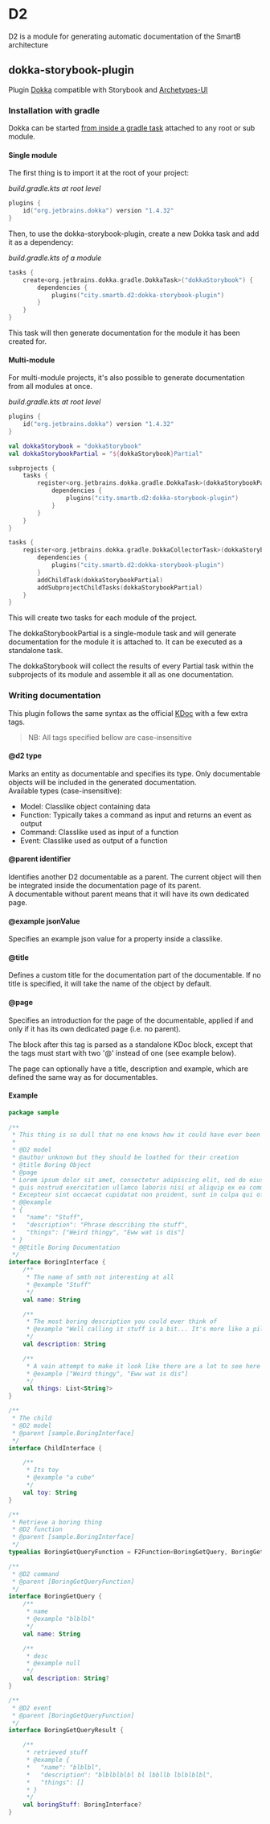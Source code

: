 # D2

D2 is a module for generating automatic documentation of the SmartB architecture

## dokka-storybook-plugin

Plugin [Dokka](https://github.com/Kotlin/dokka) compatible with Storybook and [Archetypes-UI](https://gitlab.smartb.city/app/archetypes-ui)

### Installation with gradle

Dokka can be started [from inside a gradle task](https://kotlin.github.io/dokka/1.4.32/user_guide/gradle/usage/) attached to any root or sub module. 

#### Single module

The first thing is to import it at the root of your project:

*build.gradle.kts at root level*
```kotlin
plugins {
    id("org.jetbrains.dokka") version "1.4.32"
}
```

Then, to use the dokka-storybook-plugin, create a new Dokka task and add it as a dependency:

*build.gradle.kts of a module*
```kotlin
tasks {
    create<org.jetbrains.dokka.gradle.DokkaTask>("dokkaStorybook") {
        dependencies {
            plugins("city.smartb.d2:dokka-storybook-plugin")
        }
    }
}
```
This task will then generate documentation for the module it has been created for.

#### Multi-module

For multi-module projects, it's also possible to generate documentation from all modules at once.

*build.gradle.kts at root level*
```kotlin
plugins {
    id("org.jetbrains.dokka") version "1.4.32"
}

val dokkaStorybook = "dokkaStorybook"
val dokkaStorybookPartial = "${dokkaStorybook}Partial"

subprojects {
    tasks {
        register<org.jetbrains.dokka.gradle.DokkaTask>(dokkaStorybookPartial) {
            dependencies {
                plugins("city.smartb.d2:dokka-storybook-plugin")
            }
        }
    }
}

tasks {
    register<org.jetbrains.dokka.gradle.DokkaCollectorTask>(dokkaStorybook) {
        dependencies {
            plugins("city.smartb.d2:dokka-storybook-plugin")
        }
        addChildTask(dokkaStorybookPartial)
        addSubprojectChildTasks(dokkaStorybookPartial)
    }
}
```

This will create two tasks for each module of the project. 

The dokkaStorybookPartial is a single-module task and will generate documentation for the module it is attached to. It can be executed as a standalone task.

The dokkaStorybook will collect the results of every Partial task within the subprojects of its module and assemble it all as one documentation. 

### Writing documentation

This plugin follows the same syntax as the official [KDoc](https://kotlinlang.org/docs/kotlin-doc.html) with a few extra tags.

> NB: All tags specified bellow are case-insensitive

#### @d2 type

Marks an entity as documentable and specifies its type. Only documentable objects will be included in the generated documentation.\
Available types (case-insensitive): 
 - Model: Classlike object containing data
 - Function: Typically takes a command as input and returns an event as output 
 - Command: Classlike used as input of a function
 - Event: Classlike used as output of a function

#### @parent identifier

Identifies another D2 documentable as a parent. The current object will then be integrated inside the documentation page of its parent. \
A documentable without parent means that it will have its own dedicated page.

#### @example jsonValue

Specifies an example json value for a property inside a classlike.

#### @title

Defines a custom title for the documentation part of the documentable. If no title is specified, it will take the name of the object by default.

#### @page

Specifies an introduction for the page of the documentable, applied if and only if it has its own dedicated page (i.e. no parent). 

The block after this tag is parsed as a standalone KDoc block, except that the tags must start with two '@' instead of one (see example below).

The page can optionally have a title, description and example, which are defined the same way as for documentables. 

#### Example

```kotlin
package sample
        
/**
 * This thing is so dull that no one knows how it could have ever been created
 *
 * @D2 model
 * @author unknown but they should be loathed for their creation
 * @title Boring Object
 * @page
 * Lorem ipsum dolor sit amet, consectetur adipiscing elit, sed do eiusmod tempor incididunt ut labore et dolore magna aliqua. Ut enim ad minim veniam,
 * quis nostrud exercitation ullamco laboris nisi ut aliquip ex ea commodo consequat. Duis aute irure dolor in reprehenderit in voluptate velit esse cillum dolore eu fugiat nulla pariatur.
 * Excepteur sint occaecat cupidatat non proident, sunt in culpa qui officia deserunt mollit anim id est laborum.
 * @@example
 * {
 *   "name": "Stuff",
 *   "description": "Phrase describing the stuff",
 *   "things": ["Weird thingy", "Eww wat is dis"]
 * }
 * @@title Boring Documentation
 */
interface BoringInterface {
    /**
     * The name of smth not interesting at all
     * @example "Stuff"
     */
    val name: String

    /**
     * The most boring description you could ever think of
     * @example "Well calling it stuff is a bit... It's more like a pile of things being... existent"
     */
    val description: String

    /**
     * A vain attempt to make it look like there are a lot to see here
     * @example ["Weird thingy", "Eww wat is dis"]
     */
    val things: List<String?>
}
```
```kotlin
/**
 * The child
 * @D2 model
 * @parent [sample.BoringInterface]
 */
interface ChildInterface {

    /**
     * Its toy
     * @example "a cube"
     */
    val toy: String
}
```
```kotlin
/**
 * Retrieve a boring thing
 * @D2 function
 * @parent [sample.BoringInterface]
 */
typealias BoringGetQueryFunction = F2Function<BoringGetQuery, BoringGetQueryResult>

/**
 * @D2 command
 * @parent [BoringGetQueryFunction]
 */
interface BoringGetQuery {
    /**
     * name
     * @example "blblbl"
     */
    val name: String

    /**
     * desc
     * @example null
     */
    val description: String?
}

/**
 * @D2 event
 * @parent [BoringGetQueryFunction]
 */
interface BoringGetQueryResult {

    /**
     * retrieved stuff
     * @example {
     *   "name": "blblbl",
     *   "description": "blblblblbl bl lbbllb lblblblbl",
     *   "things": []
     * }
     */
    val boringStuff: BoringInterface?
}
```